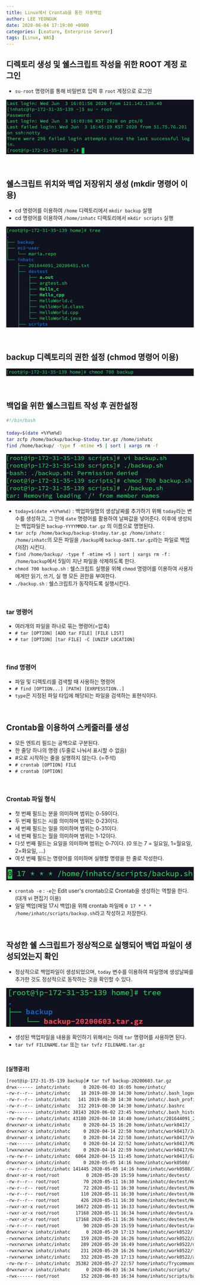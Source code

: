 ```yaml
---
title: Linux에서 Crontab을 통한 자동백업
author: LEE YEONGUK
date: 2020-06-04 17:19:00 +0900
categories: [Leature, Enterprise Server]
tags: [Linux, WAS]
---
```


## 디렉토리 생성 및 쉘스크립트 작성을 위한 ROOT 계정 로그인
- `su-root` 명령어를 통해 비밀번호 입력 후 `root` 계정으로 로그인 

![linux1](/assets/img/sample/linux1.jpg)

<br/>

## 쉘스크립트 위치와 백업 저장위치 생성 (mkdir 명령어 이용)
- cd 명령어를 이용하여 `/home` 디렉토리에서 `mkdir backup` 실행
- cd 명령어를 이용하여 `/home/inhatc` 디렉토리에서 `mkdir scripts` 실행

![linux2](/assets/img/sample/linux2.jpg)

<br/>

## backup 디렉토리의 권한 설정 (chmod 명령어 이용)
![linux3](/assets/img/sample/linux3.jpg)

<br/>

## 백업을 위한 쉘스크립트 작성 후 권한설정
~~~bash
#!/bin/bash

today=$(date +%Y%m%d)
tar zcfp /home/backup/backup-$today.tar.gz /home/inhatc 
find /home/backup/ -type f -mtime +5 | sort | xargs rm -f
~~~

![linux4](/assets/img/sample/linux4.jpg)

- `today=$(date +%Y%m%d)` : 백업파일명의 생성날짜를 추가하기 위해 `today`라는 변수를 생성하고, 그 안에 `date` 명령어를 활용하여 날짜값을 넣어준다. 이후에 생성되는 백업파일은 `backup-YYYYMMDD.tar.gz` 의 이름으로 명명된다.
- `tar zcfp /home/backup/backup-$today.tar.gz /home/inhatc` : `/home/inhatc`의 모든 파일을 `/backup`에 `backup-DATE.tar.gz`라는 파일로 백업(저장) 시킨다.
- `find /home/backup/ -type f -mtime +5 | sort | xargs rm -f` : `/home/backup`에서 5일이 지난 파일을 삭제하도록 한다.
- `chmod 700 backup.sh` : 쉘스크립트 실행을 위해 `chmod` 명령어를 이용하여 사용자에게만 읽기, 쓰기, 실 행 모든 권한을 부여한다.
- `./backup.sh` : 쉘스크립트가 동작하도록 실행시킨다.


<br/>

### tar 명령어
- 여러개의 파일을 하나로 묶는 명령어(=압축)
- `# tar [OPTION] [ADD tar FILE] [FILE LIST]`
- `# tar [OPTION] [tar FILE] -C [UNZIP LOCATION]`


<br/>

### find 명령어
- 파일 및 디렉토리를 검색할 때 사용하는 명령어
- `# find [OPTION...] [PATH] [EXRPESSTION..]`
- `type`은 지정된 파일 타입에 해당되는 파일을 검색하는 표현식이다.


<br/>

## Crontab을 이용하여 스케줄러를 생성
- 모든 엔트리 필드는 공백으로 구분된다.
- 한 줄당 하나의 명령 (두줄로 나눠서 표시할 수 없음)
- #으로 시작하는 줄을 실행하지 않는다. (=주석)
- `# crontab [OPTION] FILE`
- `# crontab [OPTION]`


<br/>

### Crontab 파일 형식
- 첫 번째 필드는 분을 의미하며 범위는 0-59이다.
- 두 번째 필드는 시를 의미하며 범위는 0-23이다.
- 세 번째 필드는 일을 의미하며 범위는 0-31이다.
- 네 번째 필드는 월을 의미하며 범위는 1-12이다.
- 다섯 번째 필드는 요일을 의미하며 범위는 0-7이다. (0 또는 7 = 일요일, 1=월요일, 2=화요일, ...)
- 여섯 번째 필드는 명령어를 의미하며 실행할 명령을 한 줄로 작성한다.

![linux5](/assets/img/sample/linux5.jpg)

- `crontab -e` : `-e`는 Edit user's crontab으로 Crontab을 생성하는 역할을 한다. (대개 vi 편집기 이용)
- 일일 백업(매일 17시 백업)을 위해 crontab 파일에 `0 17 * * * /home/inhatc/scripts/backup.sh`라고 작성하고 저장한다.


<br/>

## 작성한 쉘 스크립트가 정상적으로 실행되어 백업 파일이 생성되었는지 확인
- 정상적으로 백업파일이 생성되었으며, `today` 변수를 이용하여 파일명에 생성날짜를 추가한 것도 정상적으로 동작하는 것을 확인할 수 있다.

![linux6](/assets/img/sample/linux6.jpg)

- 생성된 백업파일을 내용을 확인하기 위해서는 아래 `tar` 명령어를 사용하면 된다.
- `tar tvf FILENAME.tar` 또는 `tar tvfz FILENAME.tar.gz`

<br/>

**[실행결과]**

~~~bash
[root@ip-172-31-35-139 backup]# tar tvf backup-20200603.tar.gz
drwx------ inhatc/inhatc     0 2020-06-03 16:05 home/inhatc/
-rw-r--r-- inhatc/inhatc    18 2019-08-30 14:30 home/inhatc/.bash_logout
-rw-r--r-- inhatc/inhatc   141 2019-08-30 14:30 home/inhatc/.bash_profile
-rw-r--r-- inhatc/inhatc   312 2019-08-30 14:30 home/inhatc/.bashrc
-rw------- inhatc/inhatc 38143 2020-06-02 23:45 home/inhatc/.bash_history
-rw-rw-r-- inhatc/inhatc 43180 2020-04-10 14:40 home/inhatc/201644091_20200401.txt
drwxrwxr-x inhatc/inhatc     0 2020-04-15 16:20 home/inhatc/work0417/
drwxrwxr-x inhatc/inhatc     0 2020-04-14 22:50 home/inhatc/work0417/Jupiter/
drwxrwxr-x inhatc/inhatc     0 2020-04-14 22:50 home/inhatc/work0417/Venus/
-rwx------ inhatc/inhatc     0 2020-04-14 22:52 home/inhatc/work0417/Mars
lrwxrwxrwx inhatc/inhatc     0 2020-04-14 22:59 home/inhatc/work0417/hosts -> /etc/hosts
-rw-rw-r-- inhatc/inhatc  6064 2020-04-15 11:45 home/inhatc/work0417/Earth
drwxrwxr-x inhatc/inhatc     0 2020-05-05 14:16 home/inhatc/work0508/
-rw-r--r-- inhatc/inhatc 141445 2020-05-05 14:16 home/inhatc/work0508/IMG_3137.JPG
drwxr-xr-x root/root          0 2020-05-20 15:59 home/inhatc/devtest/
-rw-r--r-- root/root         70 2020-05-11 16:30 home/inhatc/devtest/HelloWorld.c
-rw-r--r-- root/root         72 2020-05-11 16:30 home/inhatc/devtest/HelloWorld.cpp
-rw-r--r-- root/root        110 2020-05-11 16:30 home/inhatc/devtest/HelloWorld.java
-rw-r--r-- root/root        426 2020-05-11 16:30 home/inhatc/devtest/HelloWorld.class
-rwxr-xr-x root/root      16672 2020-05-11 16:33 home/inhatc/devtest/Hello_c
-rwxr-xr-x root/root      17168 2020-05-11 16:34 home/inhatc/devtest/a.out
-rwxr-xr-x root/root      17168 2020-05-11 16:36 home/inhatc/devtest/Hello_cpp
-rw-r--r-- root/root         90 2020-05-20 15:59 home/inhatc/devtest/argtest.sh
drwxrwxr-x inhatc/inhatc      0 2020-05-20 17:13 home/inhatc/work0522/
-rwxrwxrwx inhatc/inhatc    159 2020-05-20 16:26 home/inhatc/work0522/argtest.sh
-rwxrwxrwx inhatc/inhatc    289 2020-05-20 16:49 home/inhatc/work0522/datetest.sh
-rwxrwxrwx inhatc/inhatc    231 2020-05-20 16:26 home/inhatc/work0522/functest.sh
-rwxrwxrwx inhatc/inhatc    332 2020-05-20 17:13 home/inhatc/work0522/array.sh
-rw-rw-r-- inhatc/inhatc  35382 2020-05-27 22:57 home/inhatc/Trycommand
drwxrwxr-x inhatc/inhatc      0 2020-06-03 16:34 home/inhatc/scripts/
-rwx------ root/root        152 2020-06-03 16:34 home/inhatc/scripts/backup.sh
~~~